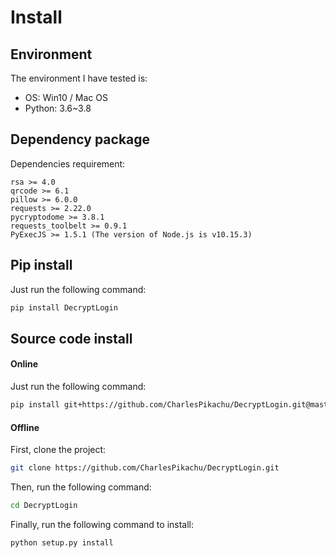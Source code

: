 # Install

## Environment
The environment I have tested is:
- OS: Win10 / Mac OS
- Python: 3.6~3.8

## Dependency package 
Dependencies requirement:
```
rsa >= 4.0
qrcode >= 6.1
pillow >= 6.0.0
requests >= 2.22.0
pycryptodome >= 3.8.1
requests_toolbelt >= 0.9.1
PyExecJS >= 1.5.1 (The version of Node.js is v10.15.3)
```

## Pip install
Just run the following command:
```sh
pip install DecryptLogin
```

## Source code install
#### Online
Just run the following command:
```sh
pip install git+https://github.com/CharlesPikachu/DecryptLogin.git@master
```
#### Offline
First, clone the project:
```sh
git clone https://github.com/CharlesPikachu/DecryptLogin.git
```
Then, run the following command:
```sh
cd DecryptLogin
```
Finally, run the following command to install:
```sh
python setup.py install
```